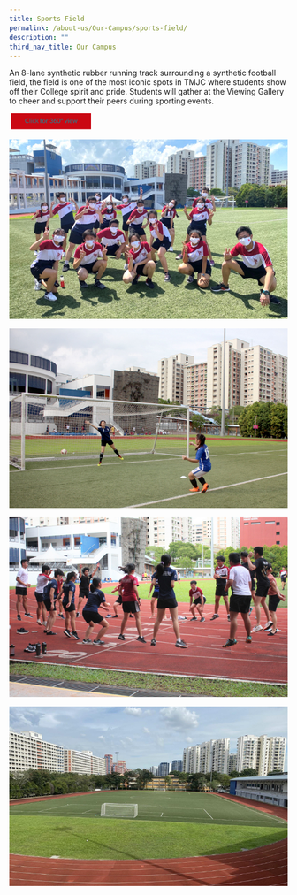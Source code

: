 ```yaml
---
title: Sports Field
permalink: /about-us/Our-Campus/sports-field/
description: ""
third_nav_title: Our Campus
---
```

An 8-lane synthetic rubber running track surrounding a synthetic football field, the field is one of the most iconic spots in TMJC where students show off their College spirit and pride. Students will gather at the Viewing Gallery to cheer and support their peers during sporting events.

<a href="https://teliportme.com/view/1836433?utm_medium=android&lutm_source=share-panorama">
<img src="/images/click%20here.png"  
     style="width:30%">
	
![](/images/sf1.jpeg)
	
![](/images/sf2.jpeg)
	
![](/images/sf3.jpeg)
	
![](/images/sf4.jpeg)